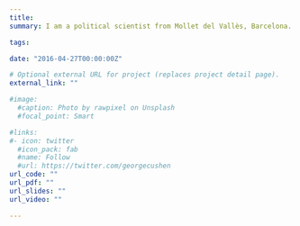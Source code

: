 ```yaml
---
title: 
summary: I am a political scientist from Mollet del Vallès, Barcelona. I am currently working at the [European University Institute](https://www.eui.eu/en/academic-units/political-and-social-sciences) of Florence (Italy) under the supervision of Professor Elias Dinas. Professor Miriam Golden is my second co-supervisor. <br> <br> My research explores how different experiences of conflict resolution, violence, and authoritarian repression determine political behavior in authoritarian and democratic regimes. <br> <br> I am interested in quantitative methods, especially in causal inference designs. I also use original data. I employed original archival data in some of my work, like my project on the consequences of Francoist repression on political behavior in Galicia, Spain. I have also participated in designing surveys and intensive data collection fieldwork on novel measures of political behavior. An instance of such is my joint work with Professor Dinas and Dr. Valentim on public expressions of national identity in several European countries. <br> <br> I also have a keen interest in topics determining social and memory policies. <br> <br> My research has been featured at [Kathimerini](https://www.ekathimerini.com/opinion/239359/has-the-prespes-accord-increased-nationalist-sentiments/), in Greece, [GREO.ca](https://www.greo.ca/Modules/EvidenceCentre/Details/the-social-harm-of-new-betting-houses-on-high-school-students-academic-performan), in Canada, and [elDiario.es](https://www.eldiario.es/sociedad/abrir-casas-apuestas-cerca-institutos-baja-rendimiento-escolar-barrios-humildes_1_8440297.html), [Cadena Ser](https://cadenaser.com/ser/2021/10/31/sociedad/1635675473_674477.html) and [RTVE](https://www.rtve.es/noticias/20211107/casas-apuestas-proximidad-colegios-barrios/2211660.shtml), in Spain. <br> <br> You can follow my lamentations on F.C. Barcelona on twitter at [@sergisme](https://twitter.com/Sergisme) 

tags:

date: "2016-04-27T00:00:00Z"

# Optional external URL for project (replaces project detail page).
external_link: ""

#image:
  #caption: Photo by rawpixel on Unsplash
  #focal_point: Smart

#links:
#- icon: twitter
  #icon_pack: fab
  #name: Follow
  #url: https://twitter.com/georgecushen
url_code: ""
url_pdf: ""
url_slides: ""
url_video: ""

---
```

